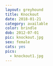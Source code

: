 ```yaml
---
layout: greyhound
title: Knockout
date: 2018-01-21
category: available
color: brindle
dob: 2012-07-01
pic: knockout.jpg
sex: female
cats: yes
pics:
  - knockout1.jpg
---
```

